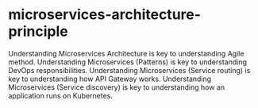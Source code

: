 # microservices-architecture-principle
Understanding Microservices Architecture is key to understanding Agile method.
Understanding Microservices (Patterns) is key to understanding DevOps responsibilities.
Understanding Microservices (Service routing) is key to understanding how API Gateway works.
Understanding Microservices (Service discovery) is key to understanding how an application runs on Kubernetes.
